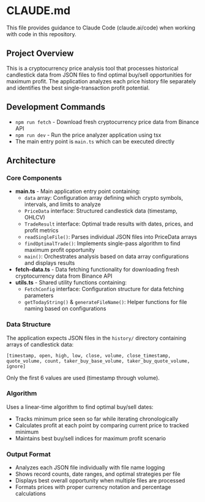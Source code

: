 # CLAUDE.md

This file provides guidance to Claude Code (claude.ai/code) when working with code in this repository.

## Project Overview

This is a cryptocurrency price analysis tool that processes historical candlestick data from JSON files to find optimal buy/sell opportunities for maximum profit. The application analyzes each price history file separately and identifies the best single-transaction profit potential.

## Development Commands

- `npm run fetch` - Download fresh cryptocurrency price data from Binance API
- `npm run dev` - Run the price analyzer application using tsx
- The main entry point is `main.ts` which can be executed directly

## Architecture

### Core Components

- **main.ts** - Main application entry point containing:
  - `data` array: Configuration array defining which crypto symbols, intervals, and limits to analyze
  - `PriceData` interface: Structured candlestick data (timestamp, OHLCV)
  - `TradeResult` interface: Optimal trade results with dates, prices, and profit metrics
  - `readSingleFile()`: Parses individual JSON files into PriceData arrays
  - `findOptimalTrade()`: Implements single-pass algorithm to find maximum profit opportunity
  - `main()`: Orchestrates analysis based on data array configurations and displays results
- **fetch-data.ts** - Data fetching functionality for downloading fresh cryptocurrency data from Binance API
- **utils.ts** - Shared utility functions containing:
  - `FetchConfig` interface: Configuration structure for data fetching parameters
  - `getTodayString()` & `generateFileName()`: Helper functions for file naming based on configurations

### Data Structure

The application expects JSON files in the `history/` directory containing arrays of candlestick data:
```
[timestamp, open, high, low, close, volume, close_timestamp, quote_volume, count, taker_buy_base_volume, taker_buy_quote_volume, ignore]
```

Only the first 6 values are used (timestamp through volume).

### Algorithm

Uses a linear-time algorithm to find optimal buy/sell dates:
- Tracks minimum price seen so far while iterating chronologically
- Calculates profit at each point by comparing current price to tracked minimum
- Maintains best buy/sell indices for maximum profit scenario

### Output Format

- Analyzes each JSON file individually with file name logging
- Shows record counts, date ranges, and optimal strategies per file
- Displays best overall opportunity when multiple files are processed
- Formats prices with proper currency notation and percentage calculations